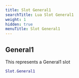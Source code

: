 ```yaml
---
title: Slot General1
searchTitle: Lua Slot General1
weight: 1
hidden: true
menuTitle: Slot General1
---
```

## General1

This represents a General1 slot
```lua
Slot.General1
```
